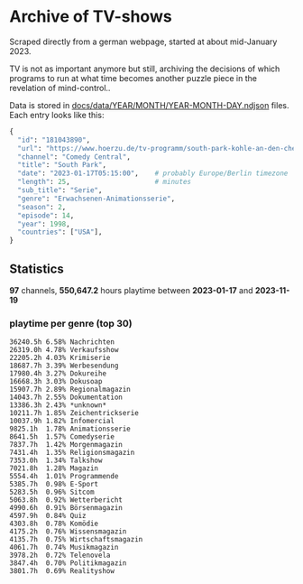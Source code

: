 # Archive of TV-shows

Scraped directly from a german webpage, started at about mid-January 2023.

TV is not as important anymore but still, archiving the decisions of which programs to run at what time
becomes another puzzle piece in the revelation of mind-control.. 

Data is stored in [docs/data/YEAR/MONTH/YEAR-MONTH-DAY.ndjson](docs/data/) files. 
Each entry looks like this:

```python
{
  "id": "181043890", 
  "url": "https://www.hoerzu.de/tv-programm/south-park-kohle-an-den-chefkoch/bid_181043890/", 
  "channel": "Comedy Central", 
  "title": "South Park", 
  "date": "2023-01-17T05:15:00",    # probably Europe/Berlin timezone 
  "length": 25,                     # minutes 
  "sub_title": "Serie", 
  "genre": "Erwachsenen-Animationsserie", 
  "season": 2, 
  "episode": 14, 
  "year": 1998, 
  "countries": ["USA"],
}
```

## Statistics

**97** channels, **550,647.2** hours playtime between **2023-01-17** and **2023-11-19**


### playtime per genre (top 30)

    36240.5h 6.58% Nachrichten
    26319.0h 4.78% Verkaufsshow
    22205.2h 4.03% Krimiserie
    18687.7h 3.39% Werbesendung
    17980.4h 3.27% Dokureihe
    16668.3h 3.03% Dokusoap
    15907.7h 2.89% Regionalmagazin
    14043.7h 2.55% Dokumentation
    13386.3h 2.43% *unknown*
    10211.7h 1.85% Zeichentrickserie
    10037.9h 1.82% Infomercial
    9825.1h  1.78% Animationsserie
    8641.5h  1.57% Comedyserie
    7837.7h  1.42% Morgenmagazin
    7431.4h  1.35% Religionsmagazin
    7353.0h  1.34% Talkshow
    7021.8h  1.28% Magazin
    5554.4h  1.01% Programmende
    5385.7h  0.98% E-Sport
    5283.5h  0.96% Sitcom
    5063.8h  0.92% Wetterbericht
    4990.6h  0.91% Börsenmagazin
    4597.9h  0.84% Quiz
    4303.8h  0.78% Komödie
    4175.2h  0.76% Wissensmagazin
    4135.7h  0.75% Wirtschaftsmagazin
    4061.7h  0.74% Musikmagazin
    3978.2h  0.72% Telenovela
    3847.4h  0.70% Politikmagazin
    3801.7h  0.69% Realityshow

